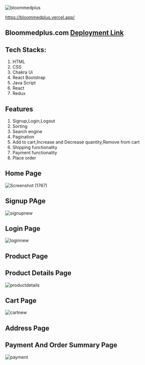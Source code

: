 ![bloommedplus](https://user-images.githubusercontent.com/112859151/214072007-1f3bd710-97ef-4b08-8f57-45187a05ed11.png)

https://bloommedplus.vercel.app/

## Bloommedplus.com <a href="https://bloommedplus.vercel.app/">Deployment Link</a>
## Tech Stacks:
   1. HTML
   2. CSS
   3. Chakra Ui
   4. React Bootstrap
   5. Java Script
   6. React 
   7. Redux
## Features
   1. Signup,Login,Logout
   2. Sorting
   3. Search engine
   4. Pagination
   5. Add to cart,Increase and Decrease quantity,Remove from cart
   6. Shipping functionality
   7. Payment  functionality
   8. Place order
   
## Home Page
![Screenshot (1767)](https://user-images.githubusercontent.com/112859151/214073853-4bfa92ee-94b4-4588-895a-d232de0c9874.png)
## Signup PAge
![signupnew](https://user-images.githubusercontent.com/107982334/214096271-b71ba8a5-0fe8-40d5-9779-934e6905c0e9.jpg)
## Login Page
![loginnew](https://user-images.githubusercontent.com/107982334/214096401-d77e6324-b03f-4b5b-99d3-30d13d75e2c8.jpg)
## Product Page
## Product Details Page
![productdetails](https://user-images.githubusercontent.com/107982334/214095385-c92b3397-2e55-4e08-b09c-156020c471aa.jpg)
## Cart Page
![cartnew](https://user-images.githubusercontent.com/107982334/214095566-775c9d88-bd19-4807-b29a-99baa0035ed3.jpg)
## Address Page
## Payment And Order Summary Page
![payment](https://user-images.githubusercontent.com/107982334/214095785-8680876a-0ee5-497d-b224-b5a6d1a89247.jpg)




  
